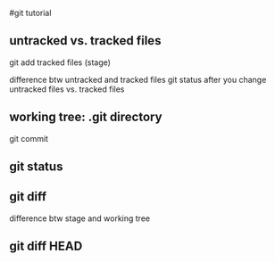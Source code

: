 #git tutorial 


## untracked vs. tracked files 
git add 
tracked files (stage)

difference btw untracked and tracked files 
git status 
after you change untracked files 
vs. 
tracked files 

## working tree: .git directory 
git commit 

## git status 

## git diff 
difference btw stage and working tree 

## git diff HEAD
